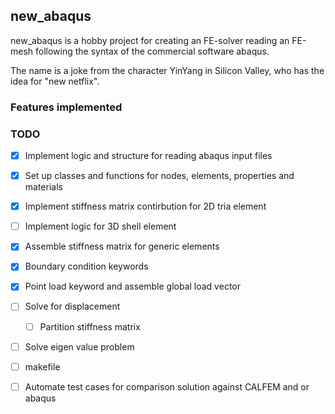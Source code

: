 ## new_abaqus
new_abaqus is a hobby project for creating an FE-solver reading an FE-mesh following the syntax of the commercial software abaqus. 

The name is a joke from the character YinYang in Silicon Valley, who has the idea for "new netflix".

### Features implemented


   
### TODO
- [x] Implement logic and structure for reading abaqus input files
- [x] Set up classes and functions for nodes, elements, properties and materials
- [x] Implement stiffness matrix contirbution for 2D tria element
- [ ] Implement logic for 3D shell element
- [x] Assemble stiffness matrix for generic elements
- [x] Boundary condition keywords
- [x] Point load keyword and assemble global load vector
- [ ] Solve for displacement
  - [ ] Partition stiffness matrix
- [ ] Solve eigen value problem
- [ ] makefile
- [ ] Automate test cases for comparison solution against CALFEM and or abaqus




